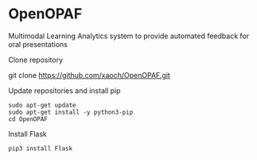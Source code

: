 # OpenOPAF
 Multimodal Learning Analytics system to provide automated feedback for oral presentations

Clone repository

git clone https://github.com/xaoch/OpenOPAF.git

Update repositories and install pip
    
    sudo apt-get update
    sudo apt-get install -y python3-pip
    cd OpenOPAF

Install Flask
    
    pip3 install Flask


